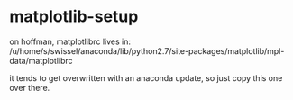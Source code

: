 # matplotlib-setup

on hoffman, matplotlibrc lives in: 
/u/home/s/swissel/anaconda/lib/python2.7/site-packages/matplotlib/mpl-data/matplotlibrc

it tends to get overwritten with an anaconda update, so just copy this one over there.


